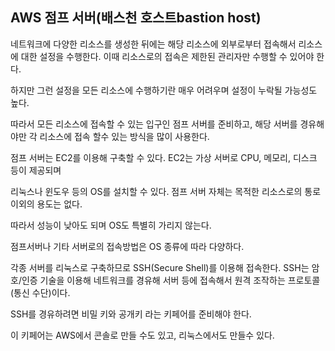 ## AWS 점프 서버(배스천 호스트bastion host)

네트워크에 다양한 리소스를 생성한 뒤에는 해당 리소스에 외부로부터 접속해서 리소스에 대한 설정을 수행한다. 이때 리소스로의 접속은 제한된 관리자만 수행할 수 있어야 한다.

하지만 그런 설정을 모든 리소스에 수행하기란 매우 어려우며 설정이 누락될 가능성도 높다.

따라서 모든 리소스에 접속할 수 있는 입구인 점프 서버를 준비하고, 해당 서버를 경유해야만 각 리소스에 접속 할수 있는 방식을 많이 사용한다.

점프 서버는 EC2를 이용해 구축할 수 있다. EC2는 가상 서버로 CPU, 메모리, 디스크 등이 제공되며

리눅스나 윈도우 등의 OS를 설치할 수 있다. 점프 서버 자체는 목적한 리소스로의 통로 이외의 용도는 없다.

따라서 성능이 낮아도 되며 OS도 특별히 가리지 않는다.

점프서버나 기타 서버로의 접속방법은 OS 종류에 따라 다양하다.

각종 서버를 리눅스로 구축하므로 SSH(Secure Shell)를 이용해 접속한다. SSH는 암호/인증 기술을 이용해 네트워크를 경유해 서버 등에 접속해서 원격 조작하는 프로토콜(통신 수단)이다.

SSH를 경유하려면 비밀 키와 공개키 라는 키페어를 준비해야 한다.

이 키페어는 AWS에서 콘솔로 만들 수도 있고, 리눅스에서도 만들수 있다.
